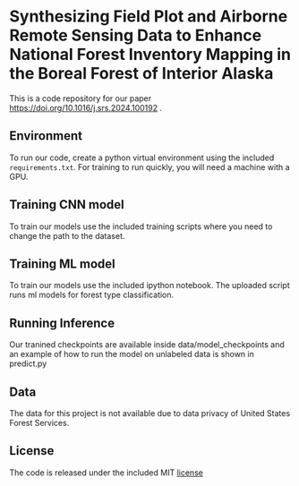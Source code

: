 # Synthesizing Field Plot and Airborne Remote Sensing Data to Enhance National Forest Inventory Mapping in the Boreal Forest of Interior Alaska
This is a code repository for our paper https://doi.org/10.1016/j.srs.2024.100192 .

## Environment
To run our code, create a python virtual environment using the included `requirements.txt`. For training to run quickly, you will need a machine with a GPU.

## Training CNN model
To train our models use the included training scripts where you need to change the path to the dataset.  

## Training ML model
To train our models use the included ipython notebook. The uploaded script runs ml models for forest type classification.

## Running Inference
Our tranined checkpoints are available inside data/model_checkpoints and an example of how to run the model on unlabeled data is shown in predict.py

## Data
The data for this project is not available due to data privacy of United States Forest Services.

## License
The code is released under the included MIT [license](LICENSE) 
